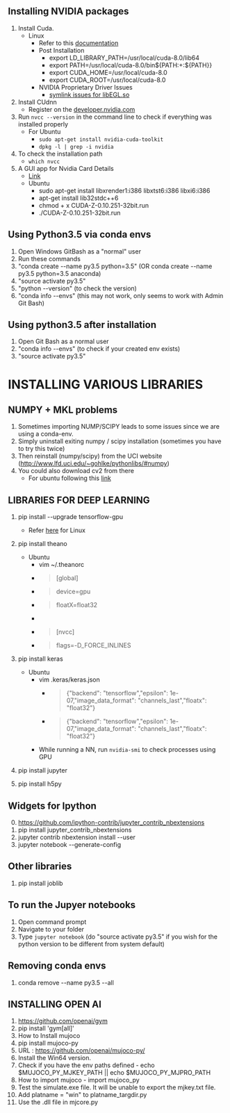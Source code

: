 ## Installing NVIDIA packages
1. Install Cuda.
    * Linux
        * Refer to this [documentation](http://docs.nvidia.com/cuda/cuda-installation-guide-linux/#axzz4VZnqTJ2A)
        * Post Installation
            * export LD_LIBRARY_PATH=/usr/local/cuda-8.0/lib64
            * export PATH=/usr/local/cuda-8.0/bin${PATH:+:${PATH}} 
            * export CUDA_HOME=/usr/local/cuda-8.0
            * export CUDA_ROOT=/usr/local/cuda-8.0
        * NVIDIA Proprietary Driver Issues
            * [symlink issues for libEGL.so](https://askubuntu.com/questions/900285/libegl-so-1-is-not-a-symbolic-link)
2. Install CUdnn 
    * Register on the [developer.nvidia.com](https://developer.nvidia.com/rdp/cudnn-download)
3. Run `nvcc --version` in the command line to check if everything was installed properly
    * For Ubuntu
        * `sudo apt-get install nvidia-cuda-toolkit`
        * `dpkg -l | grep -i nvidia`
4. To check the installation path 
    * `which nvcc`
5. A GUI app for Nvidia Card Details
    * [Link](https://sourceforge.net/projects/cuda-z/?source=typ_redirect)
    * Ubuntu
        * sudo apt-get install libxrender1:i386 libxtst6:i386 libxi6:i386
        * apt-get install lib32stdc++6
        * chmod + x CUDA-Z-0.10.251-32bit.run
        * ./CUDA-Z-0.10.251-32bit.run


## Using Python3.5 via conda envs
1. Open Windows GitBash as a "normal" user
2. Run these commands
3. "conda create --name py3.5 python=3.5" 	(OR conda create --name py3.5 python=3.5 anaconda)
4. "source activate py3.5"
5. "python --version"  						(to check the version)
6. "conda info --envs"  						(this may not work, only seems to work with Admin Git Bash)

## Using python3.5 after installation
1. Open Git Bash as a normal user
2. "conda info --envs"                        (to check if your created env exists)
3. "source activate py3.5"

# INSTALLING VARIOUS LIBRARIES
## NUMPY + MKL problems
1. Sometimes importing NUMP/SCIPY leads to some issues since we are using a conda-env.
2. Simply uninstall exiting numpy / scipy installation (sometimes you have to try this twice) 
3. Then reinstall (numpy/scipy) from the UCI website (http://www.lfd.uci.edu/~gohlke/pythonlibs/#numpy)
4. You could also download cv2 from there
    * For ubuntu following this [link](http://www.pyimagesearch.com/2015/07/20/install-opencv-3-0-and-python-3-4-on-ubuntu/)

## LIBRARIES FOR DEEP LEARNING
1. pip install --upgrade tensorflow-gpu
    * Refer [here](https://www.tensorflow.org/install/install_linux) for Linux
2. pip install theano
    * Ubuntu
        * vim ~/.theanorc
        * > [global]
        * > device=gpu
        * > floatX=float32
        * 
        * > [nvcc]
        * > flags=-D_FORCE_INLINES

2. pip install keras
    * Ubuntu
        * vim .keras/keras.json
            * > {"backend": "tensorflow","epsilon": 1e-07,"image_data_format": "channels_last","floatx": "float32"}
            * > {"backend": "tensorflow","epsilon": 1e-07,"image_data_format": "channels_last","floatx": "float32"}
        * While running a NN, run `nvidia-smi` to check processes using GPU

3. pip install jupyter
4. pip install h5py


## Widgets for Ipython
0. https://github.com/ipython-contrib/jupyter_contrib_nbextensions
1. pip install jupyter_contrib_nbextensions
2. jupyter contrib nbextension install --user
3. jupyter notebook --generate-config

## Other libraries
1. pip install joblib

## To run the Jupyer notebooks
1.  Open command prompt
2.  Navigate to your folder
3.  Type `jupyter notebook` (do "source activate py3.5" if you wish for the python version to be different from system default)

## Removing conda envs
1. conda remove --name py3.5 --all

## INSTALLING OPEN AI 
1. https://github.com/openai/gym
2. pip install 'gym[all]'
3. How to Install mujoco
4. pip install mujoco-py
5. URL : https://github.com/openai/mujoco-py/
6. Install the Win64 version.
7. Check if you have the env paths defined - echo $MUJOCO_PY_MJKEY_PATH  || echo $MUJOCO_PY_MJPRO_PATH
8. How to import mujoco - import mujoco_py
9. Test the simulate.exe file. It will be unable to export the mjkey.txt file. 
10. Add platname = "win" to platname_targdir.py
11. Use the .dll file in mjcore.py










